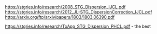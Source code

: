 https://stgries.info/research/2008_STG_Dispersion_IJCL.pdf
https://stgries.info/research/2012_JL-STG_DispersionCorrection_IJCL.pdf
https://arxiv.org/ftp/arxiv/papers/1803/1803.06390.pdf


https://stgries.info/research/ToApp_STG_Dispersion_PHCL.pdf - the best